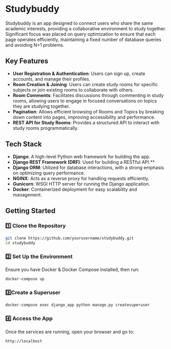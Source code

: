 # Studybuddy

Studybuddy is an app designed to connect users who share the same academic interests, providing a collaborative environment to study together. Significant focus was placed on query optimization to ensure that each page operates efficiently, maintaining a fixed number of database queries and avoiding N+1 problems.

## Key Features

- **User Registration & Authentication**: Users can sign up, create accounts, and manage their profiles.
- **Room Creation & Joining**: Users can create study rooms for specific subjects or join existing rooms to collaborate with others.
- **Room Comments**: Facilitates discussions through commenting in study rooms, allowing users to engage in focused conversations on topics they are studying together.
- **Pagination**: Allows efficient browsing of Rooms and Topics by breaking down content into pages, improving accessibility and performance.
- **REST API for Study Rooms**: Provides a structured API to interact with study rooms programmatically.

## Tech Stack

- **Django**: A high-level Python web framework for building the app.
- **Django REST Framework (DRF)**: Used for building a RESTful API.\*\*
- **Django ORM**: Utilized for database interactions, with a strong emphasis on optimizing query performance.
- **NGINX**: Acts as a reverse proxy for handling requests efficiently.
- **Gunicorn**: WSGI HTTP server for running the Django application.
- **Docker**: Containerized deployment for easy scalability and management.

## Getting Started

### 1️⃣ Clone the Repository

```sh
git clone https://github.com/yourusername/studybuddy.git
cd studybuddy
```

### 2️⃣ Set Up the Environment

Ensure you have Docker & Docker Compose installed, then run:

```sh
docker-compose up
```

### 3️⃣Create a Superuser

```sh
docker-compose exec django_app python manage.py createsuperuser
```

### 4️⃣ Access the App

Once the services are running, open your browser and go to:

```sh
http://localhost
```
